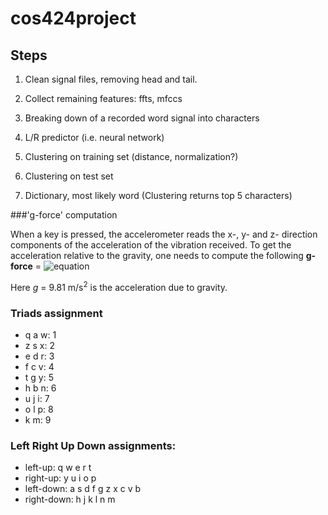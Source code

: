 cos424project
=============

## Steps

1. Clean signal files, removing head and tail. 

2. Collect remaining features: ffts, mfccs

3. Breaking down of a recorded word signal into characters

4. L/R predictor (i.e. neural network)

5. Clustering on training set (distance, normalization?)

6. Clustering on test set

7. Dictionary, most likely word (Clustering returns top 5 characters)


###'g-force' computation

When a key is pressed, the accelerometer reads the x-, y- and z- direction
components of the acceleration of the vibration received. To get the
acceleration relative to the gravity, one needs to compute the following
**g-force** = ![equation](https://raw.githubusercontent.com/naturegirl/cos424project/82a2afa50d656e9fd618c652bf3dbb320eb42120/data/g-force.jpg)

Here *g* = 9.81 m/s<sup>2</sup> is the acceleration due to gravity.

### Triads assignment

- q a w: 1
- z s x: 2
- e d r: 3
- f c v: 4
- t g y: 5
- h b n: 6
- u j i: 7
- o l p: 8
- k m: 9


### Left Right Up Down assignments:

- left-up: q w e r t
- right-up: y u i o p
- left-down: a s d f  g z x c v b
- right-down: h j k l  n m






